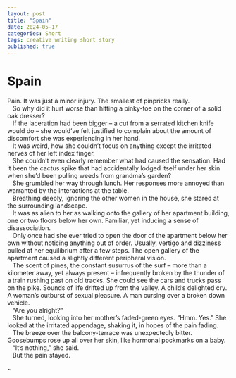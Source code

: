 ```yaml
---
layout: post
title: "Spain"
date: 2024-05-17 
categories: Short
tags: creative writing short story
published: true
---
```


# Spain

Pain. It was just a minor injury. The smallest of pinpricks really.  
&nbsp;&nbsp;&nbsp;So why did it hurt worse than hitting a pinky-toe on the corner of a solid oak dresser?  
&nbsp;&nbsp;&nbsp;If the laceration had been bigger – a cut from a serrated kitchen knife would do – she would’ve felt justified to complain about the amount of discomfort she was experiencing in her hand.  
&nbsp;&nbsp;&nbsp;It was weird, how she couldn’t focus on anything except the irritated nerves of her left index finger.  
&nbsp;&nbsp;&nbsp;She couldn’t even clearly remember what had caused the sensation. Had it been the cactus spike that had accidentally lodged itself under her skin when she’d been pulling weeds from grandma’s garden?  
&nbsp;&nbsp;&nbsp;She grumbled her way through lunch. Her responses more annoyed than warranted by the interactions at the table.  
&nbsp;&nbsp;&nbsp;Breathing deeply, ignoring the other women in the house, she stared at the surrounding landscape.  
&nbsp;&nbsp;&nbsp;It was as alien to her as walking onto the gallery of her apartment building, one or two floors below her own. Familiar, yet inducing a sense of disassociation.  
&nbsp;&nbsp;&nbsp;Only once had she ever tried to open the door of the apartment below her own without noticing anything out of order. Usually, vertigo and dizziness pulled at her equilibrium after a few steps. The open gallery of the apartment caused a slightly different peripheral vision.  
&nbsp;&nbsp;&nbsp;The scent of pines, the constant susurrus of the surf – more than a kilometer away, yet always present – infrequently broken by the thunder of a train rushing past on old tracks. She could see the cars and trucks pass on the pike. Sounds of life drifted up from the valley. A child’s delighted cry. A woman’s outburst of sexual pleasure. A man cursing over a broken down vehicle.  
&nbsp;&nbsp;&nbsp;“Are you alright?”  
&nbsp;&nbsp;&nbsp;She turned, looking into her mother’s faded-green eyes. “Hmm. Yes.” She looked at the irritated appendage, shaking it, in hopes of the pain fading.  
&nbsp;&nbsp;&nbsp;The breeze over the balcony-terrace was unexpectedly bitter. Goosebumps rose up all over her skin, like hormonal pockmarks on a baby.  
&nbsp;&nbsp;&nbsp;“It’s nothing,” she said.  
&nbsp;&nbsp;&nbsp;But the pain stayed.  
  
~
